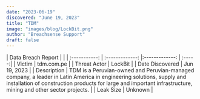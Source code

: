 ```yaml
---
date: "2023-06-19"
discovered: "June 19, 2023"
title: "TDM"
image: "images/blog/LockBit.png"
author: "Breachsense Support"
draft: false
---
```


| Data Breach Report           |              | 
| :-----------: | :-------------:     |:-------------:    | :-----:|
| Victim      | tdm.com.pe      | 
| Threat Actor      | LockBit      | 
| Date Discovered      | Jun 19, 2023      | 
| Description      | TDM is a Peruvian-owned and Peruvian-managed company, a leader in Latin America in engineering solutions, supply and installation of construction products for large and important infrastructure, mining and other sector projects.      | 
| Leak Size      | Unknown      | 

